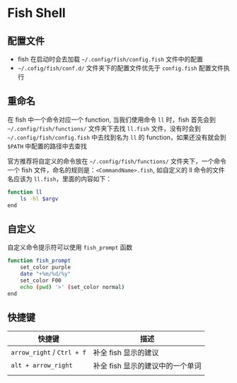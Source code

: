 # Fish Shell

## 配置文件

- fish 在启动时会去加载 `~/.config/fish/config.fish` 文件中的配置
- `~/.cofig/fish/conf.d/` 文件夹下的配置文件优先于 `config.fish` 配置文件执行

## 重命名

在 fish 中一个命令对应一个 function, 当我们使用命令 `ll` 时，fish 首先会到 `~/.config/fish/functions/` 文件夹下去找 `ll.fish` 文件，没有时会到 `~/.config/fish/config.fish` 中去找到名为 `ll` 的 function，如果还没有就会到 `$PATH` 中配置的路径中去查找

官方推荐将自定义的命令放在 `~/.config/fish/functions/` 文件夹下，一个命令一个 fish 文件，命名的规则是：`<CommandName>.fish`, 如自定义的 ll 命令的文件名应该为 `ll.fish`，里面的内容如下：

```sh
function ll
	ls -hl $argv
end
```

## 自定义

自定义命令提示符可以使用 `fish_prompt` 函数

```sh
function fish_prompt
    set_color purple
    date "+%m/%d/%y"
    set_color F00
    echo (pwd) '>' (set_color normal)
end
```

## 快捷键

| 快捷键                     | 描述                             |
| -------------------------- | -------------------------------- |
| `arrow_right` / `Ctrl + f` | 补全 fish 显示的建议             |
| `alt + arrow_right`        | 补全 fish 显示的建议中的一个单词 |
|                            |                                  |

